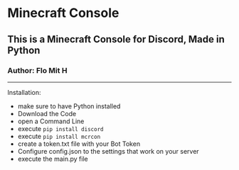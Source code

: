 # Minecraft Console
## This is a Minecraft Console for Discord, Made in Python
### Author: Flo Mit H

<hr>

Installation:
* make sure to have Python installed
* Download the Code
* open a Command Line
* execute ```pip install discord```
* execute ```pip install mcrcon```
* create a token.txt file with your Bot Token
* Configure config.json to the settings that work on your server
* execute the main.py file

